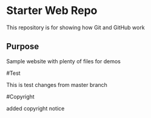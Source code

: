 

# Starter Web Repo

This repository is for showing how Git and GitHub work

## Purpose

Sample website with plenty of files for demos

#Test

This is test changes from master branch

#Copyright

added copyright notice
